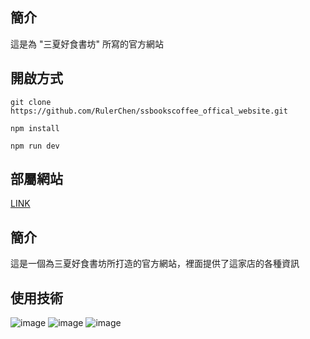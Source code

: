 ## 簡介
這是為 "三夏好食書坊" 所寫的官方網站

## 開啟方式
```
git clone https://github.com/RulerChen/ssbookscoffee_offical_website.git

npm install 

npm run dev
```

## 部屬網站

[LINK](https://ssbookscoffee.store/)

## 簡介

這是一個為三夏好食書坊所打造的官方網站，裡面提供了這家店的各種資訊

## 使用技術

![image](https://img.shields.io/badge/Vite-B73BFE?style=for-the-badge&logo=vite&logoColor=FFD62E)
![image](https://img.shields.io/badge/React-20232A?style=for-the-badge&logo=react&logoColor=61DAFB)
![image](https://img.shields.io/badge/Material%20UI-007FFF?style=for-the-badge&logo=mui&logoColor=white)
